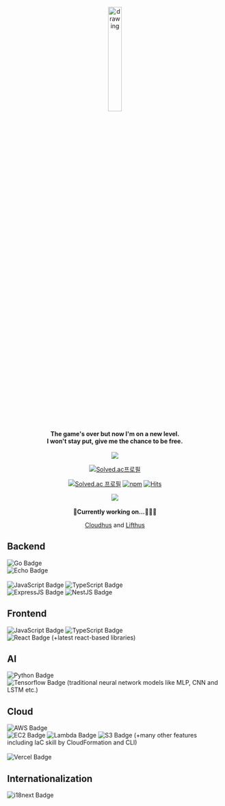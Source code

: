 <p align="center">
  <img src="https://user-images.githubusercontent.com/108582413/207043190-12ae81c4-02b1-4c36-9176-6b5309d06bc1.png" alt="drawing" width="25%"/>
</p>
<p align="center">
  <b align="center"> The game's over but now I'm on a new level. <br> I won't stay put, give me the chance to be free. <br> <br> </b>

  <img src = "https://github-readme-stats.vercel.app/api/top-langs/?username=lifthus&layout=compact&hide_border=true&langs_count=6&hide=html,css" align="center"/>
</p>
<div align="center">

[![Solved.ac프로필](http://mazassumnida.wtf/api/v2/generate_badge?boj=lifthus531)](https://solved.ac/lifthus531) 
<!--
  [![Solved.ac 프로필](http://mazassumnida.wtf/api/mini/generate_badge?boj=lifthus531)](https://solved.ac/profile/lifthus531) 
-->

[![Solved.ac 프로필](http://mazassumnida.wtf/api/mini/generate_badge?boj=lifthus531)](https://solved.ac/profile/alstn113)  [![npm](https://img.shields.io/static/v1?label=npm&message=packages&color=%23CB3837)](https://www.npmjs.com/~lifthus)  [![Hits](https://hits.seeyoufarm.com/api/count/incr/badge.svg?url=https%3A%2F%2Fgithub.com%2Flifthus531%2Fhit-counter&count_bg=%2379C83D&title_bg=%23555555&icon=github.svg&icon_color=%23E7E7E7&title=hits&edge_flat=false)](https://hits.seeyoufarm.com)

<img src = "https://github-readme-stats.vercel.app/api?username=lifthus&show_icons=true&hide_border=true" align="center"/>
</div>

<div align="center">
<br>
<b>👷Currently working on...👷🏼‍♂️</b>

[Cloudhus](https://auth.cloudhus.com/auth)
and
[Lifthus](https://www.lifthus.com)

</div>

<p>

## Backend ##
![Go Badge](https://img.shields.io/badge/Go-38bbc9?style=for-the-badge&logo=Go&logoColor=white)
<br>
![Echo Badge](https://img.shields.io/badge/Echo-0bbf90.svg?style=for-the-badge&logoColor=white)
<br>
<br>
![JavaScript Badge](https://img.shields.io/badge/JavaScript-F7DF1E?style=for-the-badge&logo=JavaScript&logoColor=white)
![TypeScript Badge](https://img.shields.io/badge/Typescript-235A97?style=for-the-badge&logo=Typescript&logoColor=white)
<br>
![ExpressJS Badge](https://img.shields.io/badge/ExpressJS-09b858.svg?style=for-the-badge&logoColor=white)
![NestJS Badge](https://img.shields.io/badge/NestJS-cf1717?style=for-the-badge&logo=NestJS&logoColor=white)
<br>

## Frontend ##
![JavaScript Badge](https://img.shields.io/badge/JavaScript-F7DF1E?style=for-the-badge&logo=JavaScript&logoColor=white)
![TypeScript Badge](https://img.shields.io/badge/Typescript-235A97?style=for-the-badge&logo=Typescript&logoColor=white)
<br>
![React Badge](https://img.shields.io/badge/React-6fd1d0?style=for-the-badge&logo=React&logoColor=white)
(+latest react-based libraries)

## AI ##
![Python Badge](https://img.shields.io/badge/Python-ebdb07.svg?style=for-the-badge&logo=Python&logoColor=white)
<br>
![Tensorflow Badge](https://img.shields.io/badge/Tensorflow-f08418?style=for-the-badge&logo=Tensorflow&logoColor=white)
(traditional neural network models like MLP, CNN and LSTM etc.)

## Cloud ##
![AWS Badge](https://img.shields.io/badge/AWS-f07a05?style=for-the-badge&logo=Amazon-AWS&logoColor=white)
<br>
![EC2 Badge](https://img.shields.io/badge/EC2-f07a05?style=for-the-badge&logo=Amazon-EC2&logoColor=white)
![Lambda Badge](https://img.shields.io/badge/Lambda-f07a05?style=for-the-badge&logo=AWS-Lambda&logoColor=white)
![S3 Badge](https://img.shields.io/badge/S3-f07a05?style=for-the-badge&logo=Amazon-S3&logoColor=white)
(+many other features including IaC skill by CloudFormation and CLI)
<br>
<br>
![Vercel Badge](https://img.shields.io/badge/Vercel-0f2117?style=for-the-badge&logo=Vercel&logoColor=white)

## Internationalization ##
![i18next Badge](https://img.shields.io/badge/i18next-3eab7d?style=for-the-badge&logo=i18next&logoColor=white)
